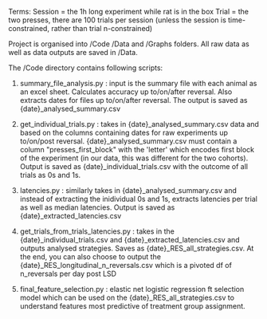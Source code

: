 Terms:
Session = the 1h long experiment while rat is in the box
Trial = the two presses, there are 100 trials per session (unless the session is time-constrained, rather than trial n-constrained)

Project is organised into /Code /Data and /Graphs folders. All raw data as well as data outputs are saved in /Data.

The /Code directory contains following scripts:
1. summary_file_analysis.py : input is the summary file with each animal as an excel sheet.
   Calculates accuracy up to/on/after reversal. Also extracts dates for files up to/on/after reversal.
   The output is saved as {date}_analysed_summary.csv

2. get_individual_trials.py : takes in {date}_analysed_summary.csv data and based on the columns containing dates for raw experiments up to/on/post reversal.
   {date}_analysed_summary.csv must contain a column "presses_first_block" with the 'letter' which encodes first block of the experiment (in our data, this was different
   for the two cohorts).
   Output is saved as {date}_individual_trials.csv with the outcome of all trials as 0s and 1s.

3. latencies.py : similarly takes in {date}_analysed_summary.csv and instead of extracting the inidividual 0s and 1s, extracts latencies per trial as well as median latencies.
   Output is saved as {date}_extracted_latencies.csv

4. get_trials_from_trials_latencies.py : takes in the {date}_individual_trials.csv and {date}_extracted_latencies.csv and outputs analysed strategies.
   Saves as {date}_RES_all_strategies.csv. At the end, you can also choose to output the {date}_RES_longitudinal_n_reversals.csv which is a pivoted df of
   n_reversals per day post LSD

5. final_feature_selection.py : elastic net logistic regression ft selection model which can be used on the {date}_RES_all_strategies.csv to understand features most
   predictive of treatment group assignment.
   
